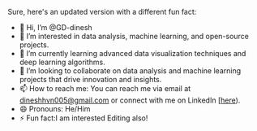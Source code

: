 Sure, here's an updated version with a different fun fact:

- 👋 Hi, I’m @GD-dinesh
- 👀 I’m interested in data analysis, machine learning, and open-source projects.
- 🌱 I’m currently learning advanced data visualization techniques and deep learning algorithms.
- 💞️ I’m looking to collaborate on data analysis and machine learning projects that drive innovation and insights.
- 📫 How to reach me: You can reach me via email at dineshhvn005@gmail.com or connect with me on LinkedIn [[here](https://www.linkedin.com/in/dinesh-g-20bb27225/)).
- 😄 Pronouns: He/Him
- ⚡ Fun fact:I am interested Editing also!


